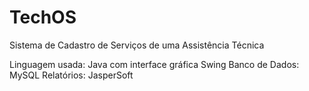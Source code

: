# TechOS

Sistema de Cadastro de Serviços de uma Assistência Técnica


Linguagem usada: Java com interface gráfica Swing
Banco de Dados: MySQL
Relatórios: JasperSoft
